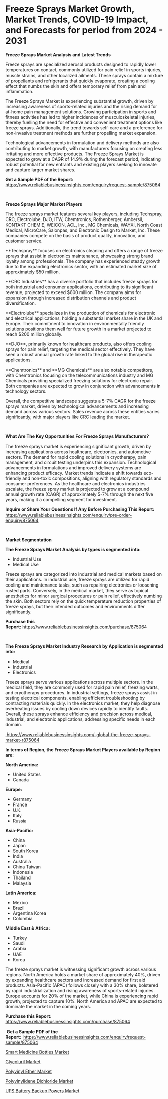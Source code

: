 <p><h1>Freeze Sprays Market Growth, Market Trends, COVID-19 Impact, and Forecasts for period from 2024 - 2031</h1></p><p><strong>Freeze Sprays Market Analysis and Latest Trends</strong></p>
<p><p>Freeze sprays are specialized aerosol products designed to rapidly lower temperatures on contact, commonly utilized for pain relief in sports injuries, muscle strains, and other localized ailments. These sprays contain a mixture of propellants and refrigerants that quickly evaporate, creating a cooling effect that numbs the skin and offers temporary relief from pain and inflammation.</p><p>The Freeze Sprays Market is experiencing substantial growth, driven by increasing awareness of sports-related injuries and the rising demand for at-home pain management solutions. Growing participation in sports and fitness activities has led to higher incidences of musculoskeletal injuries, thereby fuelling the need for effective and convenient treatment options like freeze sprays. Additionally, the trend towards self-care and a preference for non-invasive treatment methods are further propelling market expansion.</p><p>Technological advancements in formulation and delivery methods are also contributing to market growth, with manufacturers focusing on creating less irritating and more effective products. The Freeze Sprays Market is expected to grow at a CAGR of 14.9% during the forecast period, indicating robust potential for new entrants and existing players seeking to innovate and capture larger market shares.</p></p>
<p><strong>Get a Sample PDF of the Report:&nbsp;</strong> <a href="https://www.reliablebusinessinsights.com/enquiry/request-sample/875064?utm_campaign=112&utm_medium=2&utm_source=Github&utm_content=ia&utm_term=03122024&utm_id=freeze-sprays">https://www.reliablebusinessinsights.com/enquiry/request-sample/875064</a></p>
<p>&nbsp;</p>
<p><strong>Freeze Sprays Major Market Players</strong></p>
<p><p>The freeze sprays market features several key players, including Techspray, CRC, Electrolube, DJO, ITW, Chemtronics, Rothenberger, Ambersil, KONTAKT CHEMIE, WEICON, ACL, Inc., MG Chemicals, WAYXI, North Coast Medical, MicroCare, Salonpas, and Electronic Design to Market, Inc. These companies compete on the basis of product quality, innovation, and customer service.</p><p>**Techspray** focuses on electronics cleaning and offers a range of freeze sprays that assist in electronics maintenance, showcasing strong brand loyalty among professionals. The company has experienced steady growth due to the expanding electronics sector, with an estimated market size of approximately $50 million.</p><p>**CRC Industries** has a diverse portfolio that includes freeze sprays for both industrial and consumer applications, contributing to its significant revenue, projected to exceed $600 million. The company aims for expansion through increased distribution channels and product diversification.</p><p>**Electrolube** specializes in the production of chemicals for electronic and electrical applications, holding a substantial market share in the UK and Europe. Their commitment to innovation in environmentally friendly solutions positions them well for future growth in a market projected to reach $200 million globally.</p><p>**DJO**, primarily known for healthcare products, also offers cooling sprays for pain relief, targeting the medical sector effectively. They have seen a robust annual growth rate linked to the global rise in therapeutic applications.</p><p>**Chemtronics** and **MG Chemicals** are also notable competitors, with Chemtronics focusing on the telecommunications industry and MG Chemicals providing specialized freezing solutions for electronic repair. Both companies are expected to grow in conjunction with advancements in technology sectors.</p><p>Overall, the competitive landscape suggests a 5-7% CAGR for the freeze sprays market, driven by technological advancements and increasing demand across various sectors. Sales revenue across these entities varies significantly, with major players like CRC leading the market.</p></p>
<p>&nbsp;</p>
<p><strong>What Are The Key Opportunities For Freeze Sprays Manufacturers?</strong></p>
<p><p>The freeze sprays market is experiencing significant growth, driven by increasing applications across healthcare, electronics, and automotive sectors. The demand for rapid cooling solutions in cryotherapy, pain management, and circuit testing underpins this expansion. Technological advancements in formulations and improved delivery systems are enhancing product efficacy. Market trends indicate a shift towards eco-friendly and non-toxic compositions, aligning with regulatory standards and consumer preferences. As the healthcare and electronics industries escalate, the freeze spray market is projected to grow at a compound annual growth rate (CAGR) of approximately 5-7% through the next five years, making it a compelling segment for investment.</p></p>
<p><strong>Inquire or Share Your Questions If Any Before Purchasing This Report:</strong> <a href="https://www.reliablebusinessinsights.com/enquiry/pre-order-enquiry/875064?utm_campaign=112&utm_medium=2&utm_source=Github&utm_content=ia&utm_term=03122024&utm_id=freeze-sprays">https://www.reliablebusinessinsights.com/enquiry/pre-order-enquiry/875064</a></p>
<p>&nbsp;</p>
<p><strong>Market Segmentation</strong></p>
<p><strong>The Freeze Sprays Market Analysis by types is segmented into:</strong></p>
<p><ul><li>Industrial Use</li><li>Medical Use</li></ul></p>
<p><p>Freeze sprays are categorized into industrial and medical markets based on their applications. In industrial use, freeze sprays are utilized for rapid cooling and maintenance tasks, such as repairing electronics or loosening rusted parts. Conversely, in the medical market, they serve as topical anesthetics for minor surgical procedures or pain relief, effectively numbing the skin. Both sectors rely on the quick temperature reduction properties of freeze sprays, but their intended outcomes and environments differ significantly.</p></p>
<p><strong>Purchase this Report:&nbsp;</strong><a href="https://www.reliablebusinessinsights.com/purchase/875064?utm_campaign=112&utm_medium=2&utm_source=Github&utm_content=ia&utm_term=03122024&utm_id=freeze-sprays">https://www.reliablebusinessinsights.com/purchase/875064</a></p>
<p>&nbsp;</p>
<p><strong>The Freeze Sprays Market Industry Research by Application is segmented into:</strong></p>
<p><ul><li>Medical</li><li>Industrial</li><li>Electronics</li></ul></p>
<p><p>Freeze sprays serve various applications across multiple sectors. In the medical field, they are commonly used for rapid pain relief, freezing warts, and cryotherapy procedures. In industrial settings, freeze sprays assist in testing electrical components, enabling efficient troubleshooting by contracting materials quickly. In the electronics market, they help diagnose overheating issues by cooling down devices rapidly to identify faults. Overall, these sprays enhance efficiency and precision across medical, industrial, and electronic applications, addressing specific needs in each domain.</p></p>
<p><a href="https://www.reliablebusinessinsights.com/-global-the-freeze-sprays-market-r875064?utm_campaign=112&utm_medium=2&utm_source=Github&utm_content=ia&utm_term=03122024&utm_id=freeze-sprays">&nbsp;https://www.reliablebusinessinsights.com/-global-the-freeze-sprays-market-r875064</a></p>
<p><strong>In terms of Region, the Freeze Sprays Market Players available by Region are:</strong></p>
<p>
    <p> <strong> North America: </strong>
        <ul>
            <li>United States</li>
            <li>Canada</li>
        </ul>
        </p> 
    <p> <strong> Europe: </strong>
        <ul>
            <li>Germany</li>
            <li>France</li>
            <li>U.K.</li>
            <li>Italy</li>
            <li>Russia</li>
        </ul>
        </p> 
    <p> <strong> Asia-Pacific: </strong>
        <ul>
            <li>China</li>
            <li>Japan</li>
            <li>South Korea</li>
            <li>India</li>
            <li>Australia</li>
            <li>China Taiwan</li>
            <li>Indonesia</li>
            <li>Thailand</li>
            <li>Malaysia</li>
        </ul>
        </p> 
    <p> <strong> Latin America: </strong>
        <ul>
            <li>Mexico</li>
            <li>Brazil</li>
            <li>Argentina Korea</li>
            <li>Colombia</li>
        </ul>
        </p> 
    <p> <strong> Middle East & Africa: </strong>
        <ul>
            <li>Turkey</li>
            <li>Saudi</li>
            <li>Arabia</li>
            <li>UAE</li>
            <li>Korea</li>
        </ul>
    </p>
    </p>
<p><p>The freeze sprays market is witnessing significant growth across various regions. North America holds a market share of approximately 40%, driven by expanding healthcare sectors and increased demand for first aid products. Asia-Pacific (APAC) follows closely with a 30% share, bolstered by rapid industrialization and rising awareness of sports-related injuries. Europe accounts for 20% of the market, while China is experiencing rapid growth, projected to capture 10%. North America and APAC are expected to dominate the market in the coming years.</p></p>
<p><strong>Purchase this Report: </strong><a href="https://www.reliablebusinessinsights.com/purchase/875064?utm_campaign=112&utm_medium=2&utm_source=Github&utm_content=ia&utm_term=03122024&utm_id=freeze-sprays">https://www.reliablebusinessinsights.com/purchase/875064</a></p>
<p>&nbsp;<strong>Get a Sample PDF of the Report:&nbsp;&nbsp;</strong><a href="https://www.reliablebusinessinsights.com/enquiry/request-sample/875064?utm_campaign=112&utm_medium=2&utm_source=Github&utm_content=ia&utm_term=03122024&utm_id=freeze-sprays">https://www.reliablebusinessinsights.com/enquiry/request-sample/875064</a></p>
<p><strong></strong></p>
<p><p><a href="https://issuu.com/reportprime-2/docs/smart-medicine-bottles-market-size-2030.pptx?utm_campaign=112&utm_medium=2&utm_source=Github&utm_content=ia&utm_term=03122024&utm_id=freeze-sprays">Smart Medicine Bottles Market</a></p><p><a href="https://www.linkedin.com/pulse/emerging-trends-glycoluril-market-detailed-overview-applications-rb58e?utm_campaign=112&utm_medium=2&utm_source=Github&utm_content=ia&utm_term=03122024&utm_id=freeze-sprays">Glycoluril Market</a></p><p><a href="https://www.linkedin.com/pulse/polyvinyl-ether-market-navigating-challenges-unlocking-potential-piake?utm_campaign=112&utm_medium=2&utm_source=Github&utm_content=ia&utm_term=03122024&utm_id=freeze-sprays">Polyvinyl Ether Market</a></p><p><a href="https://www.linkedin.com/pulse/polyvinylidene-dichloride-market-essentials-key-players-lsyle?utm_campaign=112&utm_medium=2&utm_source=Github&utm_content=ia&utm_term=03122024&utm_id=freeze-sprays">Polyvinylidene Dichloride Market</a></p><p><a href="https://issuu.com/reportprime-2/docs/ups-battery-backup-powers-market-size-2030.pptx?utm_campaign=112&utm_medium=2&utm_source=Github&utm_content=ia&utm_term=03122024&utm_id=freeze-sprays">UPS Battery Backup Powers Market</a></p></p>